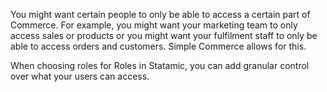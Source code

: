 You might want certain people to only be able to access a certain part of Commerce. For example, you might want your marketing team to only access sales or products or you might want your fulfilment staff to only be able to access orders and customers. Simple Commerce allows for this.

When choosing roles for Roles in Statamic, you can add granular control over what your users can access.
